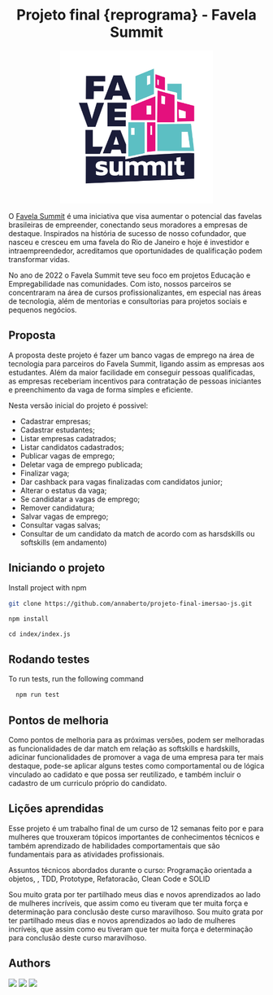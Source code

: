 
<h1 align="center"> Projeto final {reprograma}  - Favela Summit</h1>

<div align="center">
  <img width="300" height="300" src="./img/favela-summit.png" alt="favela summit"/>
</div>
<p align="justify">
  
O [Favela Summit](https://favelasummit.com/index) é uma iniciativa que visa aumentar o potencial das favelas brasileiras de empreender, conectando seus moradores a empresas de destaque. Inspirados na história de sucesso de nosso cofundador, que nasceu e cresceu em uma favela do Rio de Janeiro e hoje é investidor e intraempreendedor, acreditamos que oportunidades de qualificação podem transformar vidas.

No ano de 2022 o Favela Summit teve seu foco em projetos Educação e Empregabilidade nas comunidades. Com isto, nossos parceiros se concentraram na área de cursos profissionalizantes, em especial nas áreas de tecnologia, além de mentorias e consultorias para projetos sociais e pequenos negócios.

  </p>
  
## Proposta
A proposta deste projeto é fazer um banco vagas de emprego na área de tecnologia para parceiros do Favela Summit, ligando assim as empresas aos estudantes.  Além da maior facilidade em conseguir pessoas qualificadas, as empresas receberiam incentivos para contratação de pessoas iniciantes e preenchimento da vaga de forma simples e eficiente.

Nesta versão inicial do projeto é possivel:
- Cadastrar empresas;
- Cadastrar estudantes;
- Listar empresas cadatrados;
- Listar candidatos cadastrados;
- Publicar vagas de emprego;
- Deletar vaga de emprego publicada;
- Finalizar vaga;
- Dar cashback para vagas finalizadas com candidatos junior;
- Alterar o estatus da vaga;
- Se candidatar a vagas de emprego;
- Remover candidatura;
- Salvar vagas de emprego;
- Consultar vagas salvas;
- Consultar de um candidato da match de acordo com as harsdskills ou softskills (em andamento)


## Iniciando o projeto

Install project with npm

```bash
git clone https://github.com/annaberto/projeto-final-imersao-js.git
```

```
npm install
```

```
cd index/index.js
```

## Rodando testes

To run tests, run the following command

```bash
  npm run test
```

## Pontos de melhoria
Como pontos de melhoria para as próximas versões, podem ser melhoradas as funcionalidades de dar match em relação as softskills e hardskills, adicinar funcionalidades de promover a vaga de uma empresa para ter mais destaque, pode-se aplicar alguns testes como comportamental ou de lógica vinculado ao cadidato e que possa ser reutilizado, e também incluir o cadastro de um curriculo próprio do candidato.


## Lições aprendidas

Esse projeto é um trabalho final de um curso de 12 semanas feito por e para mulheres que trouxeram tópicos importantes de conhecimentos técnicos e também aprendizado de habilidades comportamentais que são fundamentais para as atividades profissionais.

Assuntos técnicos abordados durante o curso: Programação orientada a objetos, , TDD, Prototype, Refatoracão, Clean Code e SOLID

Sou muito grata por ter partilhado meus dias e novos aprendizados ao lado de mulheres incríveis, que assim como eu tiveram que ter muita força e determinação para conclusão deste curso maravilhoso.
Sou muito grata por ter partilhado meus dias e novos aprendizados ao lado de mulheres incríveis, que assim como eu tiveram que ter muita força e determinação para conclusão deste curso maravilhoso.

## Authors

<div> 
  <a href="https://www.linkedin.com/in/annaberto" target="_blank"><img src="https://img.shields.io/badge/-LinkedIn-%230077B5?style=for-the-badge&logo=linkedin&logoColor=white" target="_blank"></a>   
  <a href = "https://github.com/annaberto"><img src="https://img.shields.io/badge/GitHub-black?style=for-the-badge&logo=github&logoColor=white" target="_blank"></a>
  <a href = "mailto:raphaelaberto@gmail.com"><img src="https://img.shields.io/badge/Gmail-D14836?style=for-the-badge&logo=gmail&logoColor=white" target="_blank"></a>

